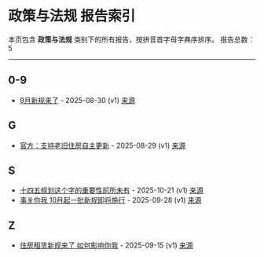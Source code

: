 # 政策与法规 报告索引

本页包含 **政策与法规** 类别下的所有报告，按拼音首字母字典序排序。
报告总数：5

---

## 0-9

- [9月新规来了](9yue-xin-gui-lai-liao-2025-08-30--v1.md) - 2025-08-30 (v1) [来源](https://www.baidu.com/s?wd=9%E6%9C%88%E6%96%B0%E8%A7%84%E6%9D%A5%E4%BA%86&sa=fyb_news&rsv_dl=fyb_news)

## G

- [官方：支持老旧住房自主更新](guan-fang-zhi-chi-lao-jiu-zhu-fang-zi-zhu-geng-xin-2025-08-29--v1.md) - 2025-08-29 (v1) [来源](https://www.baidu.com/s?wd=%E5%AE%98%E6%96%B9%EF%BC%9A%E6%94%AF%E6%8C%81%E8%80%81%E6%97%A7%E4%BD%8F%E6%88%BF%E8%87%AA%E4%B8%BB%E6%9B%B4%E6%96%B0&sa=fyb_news&rsv_dl=fyb_news)

## S

- [十四五规划这个字的重要性前所未有](shi-si-wu-gui-hua-zhe-ge-zi-de-zhong-yao-xing-qian-suo-wei-you-2025-10-21--v1.md) - 2025-10-21 (v1) [来源](https://www.baidu.com/s?wd=%E5%8D%81%E5%9B%9B%E4%BA%94%E8%A7%84%E5%88%92%E8%BF%99%E4%B8%AA%E5%AD%97%E7%9A%93%E9%87%8D%E8%A6%81%E6%80%A7%E5%89%8D%E6%89%80%E6%9C%AA%E6%9C%89&sa=fyb_news&rsv_dl=fyb_news)
- [事关你我 10月起一批新规即将施行](shi-guan-ni-wo-10yue-qi-yi-pi-xin-gui-ji-jiang-shi-xing-2025-09-28--v1.md) - 2025-09-28 (v1) [来源](https://www.baidu.com/s?wd=%E4%BA%8B%E5%85%B3%E4%BD%A0%E6%88%91+10%E6%9C%88%E8%B5%B7%E4%B8%80%E6%89%B9%E6%96%B0%E8%A7%84%E5%8D%B3%E5%B0%86%E6%96%BD%E8%A1%8C&sa=fyb_news&rsv_dl=fyb_news)

## Z

- [住房租赁新规来了 如何影响你我](zhu-fang-zu-ren-xin-gui-lai-liao-ru-he-ying-xiang-ni-wo-2025-09-15--v1.md) - 2025-09-15 (v1) [来源](https://www.baidu.com/s?wd=%E4%BD%8F%E6%88%BF%E7%A7%9F%E8%B5%81%E6%96%B0%E8%A7%84%E6%9D%A5%E4%BA%86+%E5%A6%82%E4%BD%95%E5%BD%B1%E5%93%8D%E4%BD%A0%E6%88%91&sa=fyb_news&rsv_dl=fyb_news)
